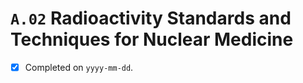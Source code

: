 # `A.02` Radioactivity Standards and Techniques for Nuclear Medicine

- [x] Completed on `yyyy-mm-dd`.